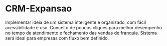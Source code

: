 # CRM-Expansao
Implementar ideia de um sistema inteligente e organizado, com fácil acessibilidade e uso. Conceito de poucos cliques para melhor desempenho no tempo de atendimento e fechamento das vendas de franquia. Sistema será ideal para empresas com fluxo bem definido.
